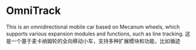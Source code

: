 # OmniTrack

This is an omnidirectional mobile car based on Mecanum wheels, which supports various expansion modules and functions, such as line tracking.
这是一个基于麦卡纳姆轮的全向移动小车，支持多种扩展模块和功能，比如循迹
